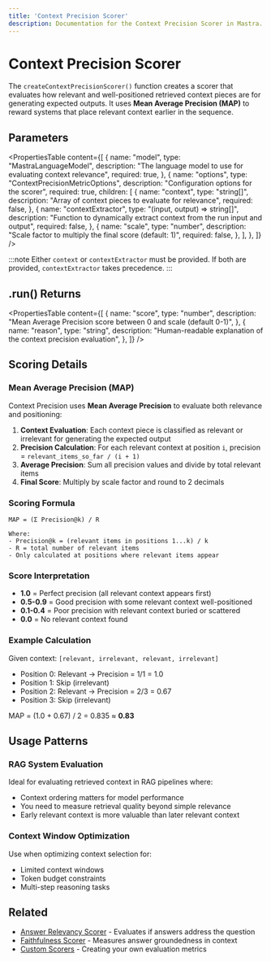 ```yaml
---
title: 'Context Precision Scorer'
description: Documentation for the Context Precision Scorer in Mastra. Evaluates the relevance and precision of retrieved context for generating expected outputs using Mean Average Precision.
---
```


# Context Precision Scorer

The `createContextPrecisionScorer()` function creates a scorer that evaluates how relevant and well-positioned retrieved context pieces are for generating expected outputs. It uses **Mean Average Precision (MAP)** to reward systems that place relevant context earlier in the sequence.

## Parameters

<PropertiesTable
content={[
{
name: "model",
type: "MastraLanguageModel",
description: "The language model to use for evaluating context relevance",
required: true,
},
{
name: "options",
type: "ContextPrecisionMetricOptions",
description: "Configuration options for the scorer",
required: true,
children: [
{
name: "context",
type: "string[]",
description: "Array of context pieces to evaluate for relevance",
required: false,
},
{
name: "contextExtractor",
type: "(input, output) => string[]",
description: "Function to dynamically extract context from the run input and output",
required: false,
},
{
name: "scale",
type: "number",
description: "Scale factor to multiply the final score (default: 1)",
required: false,
},
],
},
]}
/>

:::note
Either `context` or `contextExtractor` must be provided. If both are provided, `contextExtractor` takes precedence.
:::

## .run() Returns

<PropertiesTable
content={[
{
name: "score",
type: "number",
description: "Mean Average Precision score between 0 and scale (default 0-1)",
},
{
name: "reason",
type: "string",
description: "Human-readable explanation of the context precision evaluation",
},
]}
/>

## Scoring Details

### Mean Average Precision (MAP)

Context Precision uses **Mean Average Precision** to evaluate both relevance and positioning:

1. **Context Evaluation**: Each context piece is classified as relevant or irrelevant for generating the expected output
2. **Precision Calculation**: For each relevant context at position `i`, precision = `relevant_items_so_far / (i + 1)`
3. **Average Precision**: Sum all precision values and divide by total relevant items
4. **Final Score**: Multiply by scale factor and round to 2 decimals

### Scoring Formula

```
MAP = (Σ Precision@k) / R

Where:
- Precision@k = (relevant items in positions 1...k) / k
- R = total number of relevant items
- Only calculated at positions where relevant items appear
```

### Score Interpretation

- **1.0** = Perfect precision (all relevant context appears first)
- **0.5-0.9** = Good precision with some relevant context well-positioned
- **0.1-0.4** = Poor precision with relevant context buried or scattered
- **0.0** = No relevant context found

### Example Calculation

Given context: `[relevant, irrelevant, relevant, irrelevant]`

- Position 0: Relevant → Precision = 1/1 = 1.0
- Position 1: Skip (irrelevant)
- Position 2: Relevant → Precision = 2/3 = 0.67
- Position 3: Skip (irrelevant)

MAP = (1.0 + 0.67) / 2 = 0.835 ≈ **0.83**

## Usage Patterns

### RAG System Evaluation

Ideal for evaluating retrieved context in RAG pipelines where:

- Context ordering matters for model performance
- You need to measure retrieval quality beyond simple relevance
- Early relevant context is more valuable than later relevant context

### Context Window Optimization

Use when optimizing context selection for:

- Limited context windows
- Token budget constraints
- Multi-step reasoning tasks

## Related

- [Answer Relevancy Scorer](/docs/reference/scorers/answer-relevancy) - Evaluates if answers address the question
- [Faithfulness Scorer](/docs/reference/scorers/faithfulness) - Measures answer groundedness in context
- [Custom Scorers](/docs/scorers/custom-scorers) - Creating your own evaluation metrics
